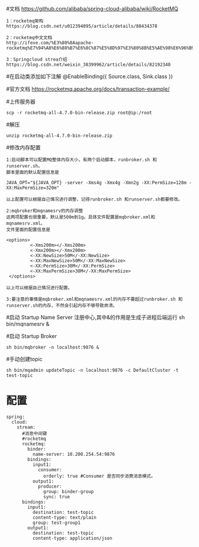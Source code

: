 #文档
    https://github.com/alibaba/spring-cloud-alibaba/wiki/RocketMQ
    
    1：rocketmq架构
    https://blog.csdn.net/u012394095/article/details/80434378
    
    2：rocketmq中文文档
    http://ifeve.com/%E3%80%8Aapache-rocketmq%E7%94%A8%E6%88%B7%E6%8C%87%E5%8D%97%E3%80%8B%E5%AE%98%E6%96%B9%E6%96%87%E6%A1%A3/
    
    3：Springcloud strea介绍
    https://blog.csdn.net/weixin_38399962/article/details/82192340
#在启动类添加如下注解
    @EnableBinding({ Source.class, Sink.class })
    
#官方文档 
    https://rocketmq.apache.org/docs/transaction-example/

#上传服务器
   
    scp -r rocketmq-all-4.7.0-bin-release.zip root@ip:/root
   
#解压
   
    unzip rocketmq-all-4.7.0-bin-release.zip
    
#修改内存配置
    
    1:启动脚本可以配置MQ整体内存大小，有两个启动脚本，runbroker.sh 和runserver.sh。
    脚本里面的默认配置信息是
    
    JAVA_OPT="${JAVA_OPT} -server -Xms4g -Xmx4g -Xmn2g -XX:PermSize=128m -XX:MaxPermSize=320m"
    
    以上配置可以根据自己情况进行调整，记得runbroker.sh 和runserver.sh都要修改。
    
    2:mqbroker和mqnamesrv的内存调整
    这两项配置也很重要，默认是500m到1g。具体文件配置是mqbroker.xml和mqnamesrv.xml。
    文件里面的配置信息是
    
    <options>
             <-Xms200m></-Xms200m>
             <-Xmx200m></-Xmx200m>
             <-XX:NewSize>50M</-XX:NewSize>
             <-XX:MaxNewSize>50M</-XX:MaxNewSize>
             <-XX:PermSize>30M</-XX:PermSize>
             <-XX:MaxPermSize>30M</-XX:MaxPermSize>
     </options>
  
    以上可以根据自己情况进行配置。
    
    3:要注意的事情是mqbroker.xml和mqnamesrv.xml的内存不要超过runbroker.sh 和runserver.sh的内存，不然会引起内存不够导致奔溃。
    
    
   
#启动 Startup Name Server 注册中心,其中&的作用是生成子进程后端运行
    sh bin/mqnamesrv &
    
#启动 Startup Broker
    
    sh bin/mqbroker -n localhost:9876 &
    
#手动创建topic

    sh bin/mqadmin updateTopic -n localhost:9876 -c DefaultCluster -t test-topic
    
# 配置
    
    spring:
      cloud:
        stream:
          #消息中间键
          #rocketmq
          rocketmq:
            binder:
              name-server: 10.200.254.54:9876
            bindings:
              input1:
                consumer:
                  orderly: true #Consumer 是否同步消费消息模式。
              output1:
                producer:
                  group: binder-group
                  sync: true
          bindings:
            input1:
              destination: test-topic
              content-type: text/plain
              group: test-group1
            output1:
              destination: test-topic
              content-type: application/json